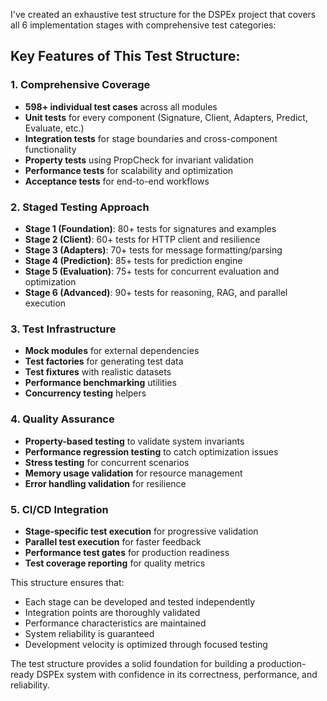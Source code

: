 I've created an exhaustive test structure for the DSPEx project that covers all 6 implementation stages with comprehensive test categories:

## **Key Features of This Test Structure:**

### **1. Comprehensive Coverage**
- **598+ individual test cases** across all modules
- **Unit tests** for every component (Signature, Client, Adapters, Predict, Evaluate, etc.)
- **Integration tests** for stage boundaries and cross-component functionality
- **Property tests** using PropCheck for invariant validation
- **Performance tests** for scalability and optimization
- **Acceptance tests** for end-to-end workflows

### **2. Staged Testing Approach**
- **Stage 1 (Foundation)**: 80+ tests for signatures and examples
- **Stage 2 (Client)**: 60+ tests for HTTP client and resilience
- **Stage 3 (Adapters)**: 70+ tests for message formatting/parsing
- **Stage 4 (Prediction)**: 85+ tests for prediction engine
- **Stage 5 (Evaluation)**: 75+ tests for concurrent evaluation and optimization
- **Stage 6 (Advanced)**: 90+ tests for reasoning, RAG, and parallel execution

### **3. Test Infrastructure**
- **Mock modules** for external dependencies
- **Test factories** for generating test data
- **Test fixtures** with realistic datasets
- **Performance benchmarking** utilities
- **Concurrency testing** helpers

### **4. Quality Assurance**
- **Property-based testing** to validate system invariants
- **Performance regression testing** to catch optimization issues
- **Stress testing** for concurrent scenarios
- **Memory usage validation** for resource management
- **Error handling validation** for resilience

### **5. CI/CD Integration**
- **Stage-specific test execution** for progressive validation
- **Parallel test execution** for faster feedback
- **Performance test gates** for production readiness
- **Test coverage reporting** for quality metrics

This structure ensures that:
- Each stage can be developed and tested independently
- Integration points are thoroughly validated
- Performance characteristics are maintained
- System reliability is guaranteed
- Development velocity is optimized through focused testing

The test structure provides a solid foundation for building a production-ready DSPEx system with confidence in its correctness, performance, and reliability.